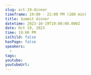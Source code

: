 ```yaml
---
slug: oct-19-dinner
timeframe: 19:00 - 22:00 PM (180 min)
title: Summit dinner
datetime: 2023-10-19T19:00:00.000Z
date: Oct 19, 2023
time: 19:00 PM
isChild: false
hasPage: false
speakers:
  -
tags:
youtube:
youtubeUrl:
---
```

